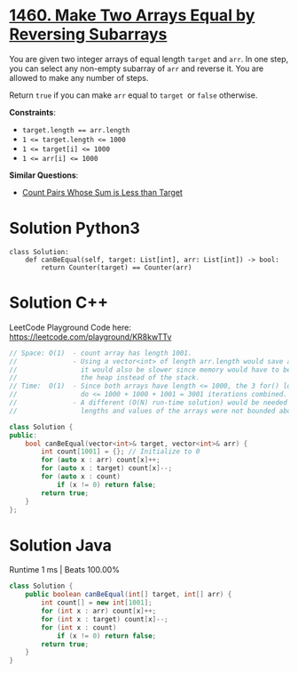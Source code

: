 # [1460. Make Two Arrays Equal by Reversing Subarrays](https://leetcode.com/problems/make-two-arrays-equal-by-reversing-subarrays/)

You are given two integer arrays of equal length <code>target</code> and <code>arr</code>. In one step, you can select any non-empty subarray of <code>arr</code> and reverse it. You are allowed to make any number of steps.

Return <code>true</code> if you can make <code>arr</code> equal to <code>target </code>or <code>false</code> otherwise.

**Constraints**:

* <code>target.length == arr.length</code>
* <code>1 <= target.length <= 1000</code>
* <code>1 <= target[i] <= 1000</code>
* <code>1 <= arr[i] <= 1000</code>

**Similar Questions**:

* [Count Pairs Whose Sum is Less than Target](https://leetcode.com/problems/count-pairs-whose-sum-is-less-than-target)

# Solution Python3

```python3
class Solution:
    def canBeEqual(self, target: List[int], arr: List[int]) -> bool:
        return Counter(target) == Counter(arr)
```

# Solution C++

LeetCode Playground Code here: https://leetcode.com/playground/KR8kwTTv

```cpp
// Space: O(1)  - count array has length 1001.
//              - Using a vector<int> of length arr.length would save a little memory but
//                it would also be slower since memory would have to be allocated on
//                the heap instead of the stack.
// Time:  O(1)  - Since both arrays have length <= 1000, the 3 for() loops will
//                do <= 1000 + 1000 + 1001 = 3001 iterations combined.
//              - A different (O(N) run-time solution) would be needed if the 
//                lengths and values of the arrays were not bounded above by 1000.

class Solution {
public:
    bool canBeEqual(vector<int>& target, vector<int>& arr) {
        int count[1001] = {}; // Initialize to 0
        for (auto x : arr) count[x]++;
        for (auto x : target) count[x]--;
        for (auto x : count)
            if (x != 0) return false;
        return true;
    }
};
```

# Solution Java

Runtime
1 ms | Beats 100.00%


```java
class Solution {
    public boolean canBeEqual(int[] target, int[] arr) {
        int count[] = new int[1001];
        for (int x : arr) count[x]++;
        for (int x : target) count[x]--;
        for (int x : count)
            if (x != 0) return false;
        return true;
    }
}
```
